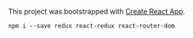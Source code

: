 This project was bootstrapped with [Create React App](https://github.com/facebook/create-react-app).

`npm i --save redux react-redux react-router-dom`
